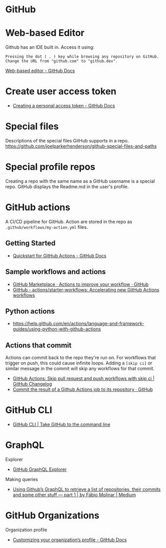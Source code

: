 # GitHub

# Web-based Editor
Github has an IDE built in. Access it using:

    Pressing the dot ( . ) key while browsing any repository on GitHub.
    Change the URL from "github.com" to "github.dev".

[Web-based editor - GitHub Docs](https://docs.github.com/en/codespaces/developing-in-codespaces/web-based-editor#how-to-use-the-web-based-editor)

# Create user access token
* [Creating a personal access token - GitHub Docs](https://docs.github.com/en/github/authenticating-to-github/keeping-your-account-and-data-secure/creating-a-personal-access-token)

# Special files
Descriptions of the special files GitHub supports in a repo.
https://github.com/joelparkerhenderson/github-special-files-and-paths

# Special profile repos
Creating a repo with the same name as a GitHub username is a special repo. GitHub displays the Readme.md in the user's profile.

# GitHub actions
A CI/CD pipeline for GitHub. Action are stored in the repo as `.github/workflows/my-action.yml` files.

## Getting Started
* [Quickstart for GitHub Actions - GitHub Docs](https://docs.github.com/en/actions/quickstart)

## Sample workflows and actions
* [GitHub Marketplace · Actions to improve your workflow · GitHub](https://github.com/marketplace?type=actions)
* [GitHub - actions/starter-workflows: Accelerating new GitHub Actions workflows](https://github.com/actions/starter-workflows)

## Python actions
* https://help.github.com/en/actions/language-and-framework-guides/using-python-with-github-actions

## Actions that commit
Actions can commit back to the repo they're run on. For workflows that trigger on push, this could cause infinite loops. Adding a `[skip ci]` or similar message in the commit will skip any workflows for that commit.

* [GitHub Actions: Skip pull request and push workflows with skip ci | GitHub Changelog](https://github.blog/changelog/2021-02-08-github-actions-skip-pull-request-and-push-workflows-with-skip-ci/)
* [Commit the result of a Github Actions job to its repository · GitHub](https://gist.github.com/anshumanb/16bf5e89354485f37912888d04d1be42)

# GitHub CLI
* [GitHub CLI | Take GitHub to the command line](https://cli.github.com/)

# GraphQL
Explorer
* [GitHub GraphQL Explorer](https://graphql.github.com/)

Making queries
* [Using Github’s GraphQL to retrieve a list of repositories, their commits and some other stuff — part 1 | by Fábio Molinar | Medium](https://medium.com/@fabiomolinar/using-githubs-graphql-to-retrieve-a-list-of-repositories-their-commits-and-some-other-stuff-ccbbb4e96d78)

# GitHub Organizations
Organization profile
* [Customizing your organization’s profile - GitHub Docs](https://docs.github.com/en/organizations/collaborating-with-groups-in-organizations/customizing-your-organizations-profile)